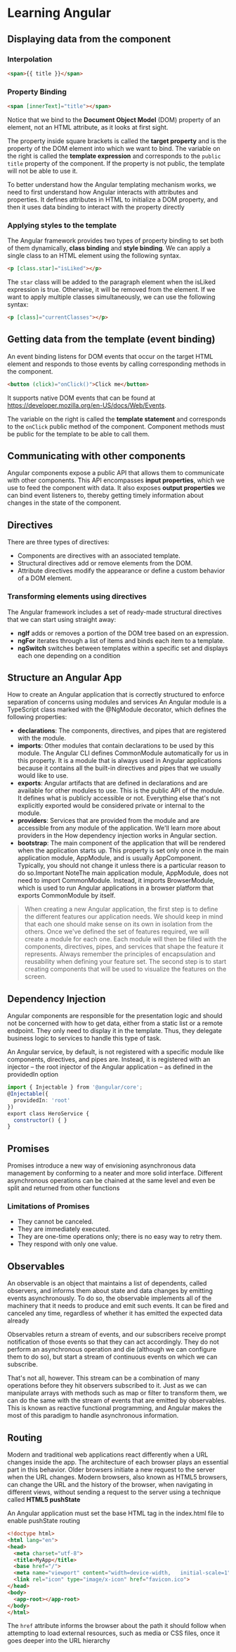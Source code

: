 # Learning Angular

## Displaying data from the component

### Interpolation

```html
<span>{{ title }}</span>
```

### Property Binding

```html
<span [innerText]="title"></span>
```

Notice that we bind to the **Document Object Model** (DOM) property of an element, not an HTML attribute, as it looks at first sight.

The property inside square brackets is called the **target property** and is the property of the DOM element into which we want to bind. The variable on the right is called the **template expression** and corresponds to the `public title` property of the component. If the property is not public, the template will not be able to use it.

To better understand how the Angular templating mechanism works, we need to first understand how Angular interacts with attributes and properties. It defines attributes in HTML to initialize a DOM property, and then it uses data binding to interact with the property directly

### Applying styles to the template

The Angular framework provides two types of property binding to set both of them dynamically, **class binding** and **style binding**. We can apply a single class to an HTML element using the following syntax.

```html
<p [class.star]="isLiked"></p>
```

The `star` class will be added to the paragraph element when the isLiked expression is true. Otherwise, it will be removed from the element.
If we want to apply multiple classes simultaneously, we can use the following syntax:

```html
<p [class]="currentClasses"></p>
```

## Getting data from the template (event binding)

An event binding listens for DOM events that occur on the target HTML element and responds to those events by calling corresponding methods in the component.

```html
<button (click)="onClick()">Click me</button>
```

It supports native DOM events that can be found at <https://developer.mozilla.org/en-US/docs/Web/Events>.

The variable on the right is called the **template statement** and corresponds to the `onClick` public method of the component. Component methods must be public for the template to be able to call them.

## Communicating with other components

Angular components expose a public API that allows them to communicate with other components. This API encompasses **input properties**, which we use to feed the component with data. It also exposes **output properties** we can bind event listeners to, thereby getting timely information about changes in the state of the component.

## Directives

There are three types of directives:

- Components are directives with an associated template.
- Structural directives add or remove elements from the DOM.
- Attribute directives modify the appearance or define a custom behavior of a DOM element.

### Transforming elements using directives

The Angular framework includes a set of ready-made structural directives that we can start using straight away:

- **ngIf** adds or removes a portion of the DOM tree based on an expression.
- **ngFor** iterates through a list of items and binds each item to a template.
- **ngSwitch** switches between templates within a specific set and displays each one depending on a condition

## Structure an Angular App

How to create an Angular application that is correctly structured to enforce separation of concerns using modules and services
An Angular module is a TypeScript class marked with the @NgModule decorator, which defines the following properties:

- **declarations**: The components, directives, and pipes that are registered with the module.
- **imports**: Other modules that contain declarations to be used by this module. The Angular CLI defines CommonModule automatically for us in this property. It is a module that is always used in Angular applications because it contains all the built-in directives and pipes that we usually would like to use.
- **exports**: Angular artifacts that are defined in declarations and are available for other modules to use. This is the public API of the module. It defines what is publicly accessible or not. Everything else that's not explicitly exported would be considered private or internal to the module.
- **providers**: Services that are provided from the module and are accessible from any module of the application. We'll learn more about providers in the How dependency injection works in Angular section.
- **bootstrap**: The main component of the application that will be rendered when the application starts up. This property is set only once in the main application module, AppModule, and is usually AppComponent. Typically, you should not change it unless there is a particular reason to do so.Important NoteThe main application module, AppModule, does not need to import CommonModule. Instead, it imports BrowserModule, which is used to run Angular applications in a browser platform that exports CommonModule by itself.

> When creating a new Angular application, the first step is to define the different features our application needs. We should keep in mind that each one should make sense on its own in isolation from the others. Once we've defined the set of features required, we will create a module for each one. Each module will then be filled with the components, directives, pipes, and services that shape the feature it represents. Always remember the principles of encapsulation and reusability when defining your feature set. The second step is to start creating components that will be used to visualize the features on the screen.

## Dependency Injection

Angular components are responsible for the presentation logic and should not be concerned with how to get data, either from a static list or a remote endpoint. They only need to display it in the template. Thus, they delegate business logic to services to handle this type of task.

An Angular service, by default, is not registered with a specific module like components, directives, and pipes are. Instead, it is registered with an injector – the root injector of the Angular application – as defined in the providedIn option

```typescript
import { Injectable } from '@angular/core';
@Injectable({
  providedIn: 'root'
})
export class HeroService {
  constructor() { }
}
```

## Promises

Promises introduce a new way of envisioning asynchronous data management by conforming to a neater and more solid interface. Different asynchronous operations can be chained at the same level and even be split and returned from other functions

### Limitations of Promises

- They cannot be canceled.
- They are immediately executed.
- They are one-time operations only; there is no easy way to retry them.
- They respond with only one value.

## Observables

An observable is an object that maintains a list of dependents, called observers, and informs them about state and data changes by emitting events asynchronously. To do so, the observable implements all of the machinery that it needs to produce and emit such events. It can be fired and canceled any time, regardless of whether it has emitted the expected data already

Observables return a stream of events, and our subscribers receive prompt notification of those events so that they can act accordingly. They do not perform an asynchronous operation and die (although we can configure them to do so), but start a stream of continuous events on which we can subscribe.

That's not all, however. This stream can be a combination of many operations before they hit observers subscribed to it. Just as we can manipulate arrays with methods such as map or filter to transform them, we can do the same with the stream of events that are emitted by observables. This is known as reactive functional programming, and Angular makes the most of this paradigm to handle asynchronous information.

## Routing

Modern and traditional web applications react differently when a URL changes inside the app. The architecture of each browser plays an essential part in this behavior. Older browsers initiate a new request to the server when the URL changes. Modern browsers, also known as HTML5 browsers, can change the URL and the history of the browser, when navigating in different views, without sending a request to the server using a technique called **HTML5 pushState**

An Angular application must set the base HTML tag in the index.html file to enable pushState routing

```html
<!doctype html>
<html lang="en">
<head>
  <meta charset="utf-8">
  <title>MyApp</title>
  <base href="/">
  <meta name="viewport" content="width=device-width,   initial-scale=1">
  <link rel="icon" type="image/x-icon" href="favicon.ico">
</head>
<body>
  <app-root></app-root>
</body>
</html>
```

The `href` attribute informs the browser about the path it should follow when attempting to load external resources, such as media or CSS files, once it goes deeper into the URL hierarchy
